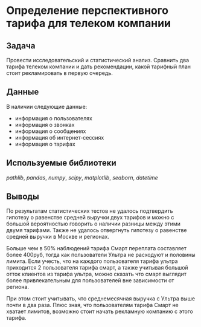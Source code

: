 # Определение перспективного тарифа для телеком компании

## Задача

Провести исследовательский и статистический анализ. 
Сравнить два тарифа телеком компании и дать рекомендации, какой тарифный план стоит рекламировать в первую очередь.

## Данные

В наличии следующие данные:
- информация о пользователях
- информация о звонках
- информация о сообщениях
- информация об интернет-сессиях
- информация о тарифах 

## Используемые библиотеки
*pathlib*, *pandas*, *numpy*, *scipy*, *matplotlib*, *seaborn*, *datetime* 

## Выводы
По результатам статистических тестов не удалось подтвердить гипотезу о равенстве средней выручки двух тарифов и можно с большой вероятностью говорить о наличии разницы между этими двумя тарифами. Также не удалось отвергнуть гипотезу о равенстве средней выручки в Москве и регионах.

Больше чем в 50% наблюдений тарифа Смарт переплата составляет более 400руб, тогда как пользователи Ультра не расходуют и половины лимита. Если учесть, что на каждого пользователя тарифа ультра приходится 2 пользователя тарифа смарт, а также учитывая большой отток клиентов из тарифа ультра, можно сказать что смарт выглядит более привлекательным для пользователей вне зависимости от региона.

При этом стоит учитывать, что среднемесячная выручка с Ультра выше почти в два раза. Плюс зная, что пользователям тарифа Смарт не хватает лимитов, возможно стоит начать рекламную компанию с этого тарифа.